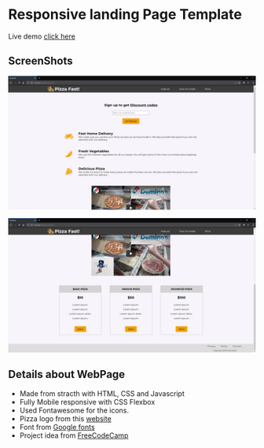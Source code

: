 #  Responsive landing Page Template

Live demo [click here](https://kailashganesh.github.io/landing-page/)  

## ScreenShots
![screenshot of landing page](https://raw.githubusercontent.com/KailashGanesh/landing-page/master/img/Screenshot-1.jpg)  

![screenshot of landing page](https://raw.githubusercontent.com/KailashGanesh/landing-page/master/img/Screenshot-2.jpg)  


## Details about WebPage
- Made from stracth with HTML, CSS and Javascript
- Fully Mobile responsive with CSS Flexbox 
- Used Fontawesome for the icons.
- Pizza logo from this [website](https://www.hiclipart.com/free-transparent-background-png-clipart-iabag)
- Font from [Google fonts](https://fonts.google.com/specimen/Montserrat?query=mont&sidebar.open=true&selection.family=Montserrat:wght@500#standard-styles)
- Project idea from [FreeCodeCamp](https://www.freecodecamp.org/learn/responsive-web-design/responsive-web-design-projects/build-a-product-landing-page)